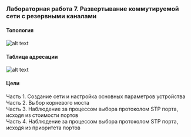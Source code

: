 ### Лабораторная работа 7. Развертывание коммутируемой сети с резервными каналами

#### Топология 
![alt text](https://github.com/elborisova3009/otus-networks/blob/master/labs/lab7/%D0%A1%D0%BA%D1%80%D0%B8%D0%BD%D1%88%D0%BE%D1%82%2021-10-2022%20114403.jpg)

#### Таблица адресации
![alt text](https://github.com/elborisova3009/otus-networks/blob/master/labs/lab7/%D0%A1%D0%BA%D1%80%D0%B8%D0%BD%D1%88%D0%BE%D1%82%2021-10-2022%20114706.jpg)

#### Цели
Часть 1. Создание сети и настройка основных параметров устройства  
Часть 2. Выбор корневого моста  
Часть 3. Наблюдение за процессом выбора протоколом STP порта, исходя из стоимости портов  
Часть 4. Наблюдение за процессом выбора протоколом STP порта, исходя из приоритета портов  





